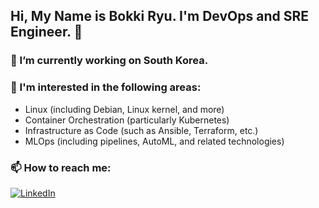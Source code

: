 ## Hi, My Name is Bokki Ryu. I'm DevOps and SRE Engineer. 👋

<!--
**bkkoli/bkkoli** is a ✨ _special_ ✨ repository because its `README.md` (this file) appears on your GitHub profile.

Here are some ideas to get you started:

- 🔭 I’m currently working on ...
- 🌱 I’m currently learning ...
- 👯 I’m looking to collaborate on ...
- 🤔 I’m looking for help with ...
- 💬 Ask me about ...
- 📫 How to reach me: ...
- 😄 Pronouns: ...
- ⚡ Fun fact: ...
-->

### 🔭 I’m currently working on South Korea.

### 🌱 I'm interested in the following areas:

- Linux (including Debian, Linux kernel, and more)
- Container Orchestration (particularly Kubernetes)
- Infrastructure as Code (such as Ansible, Terraform, etc.)
- MLOps (including pipelines, AutoML, and related technologies)

### 📫 How to reach me: 
[![LinkedIn](https://img.shields.io/badge/LinkedIn-0077B5?style=for-the-badge&logo=linkedin&logoColor=white)](https://www.linkedin.com/in/bokki-ryu-018171179)
